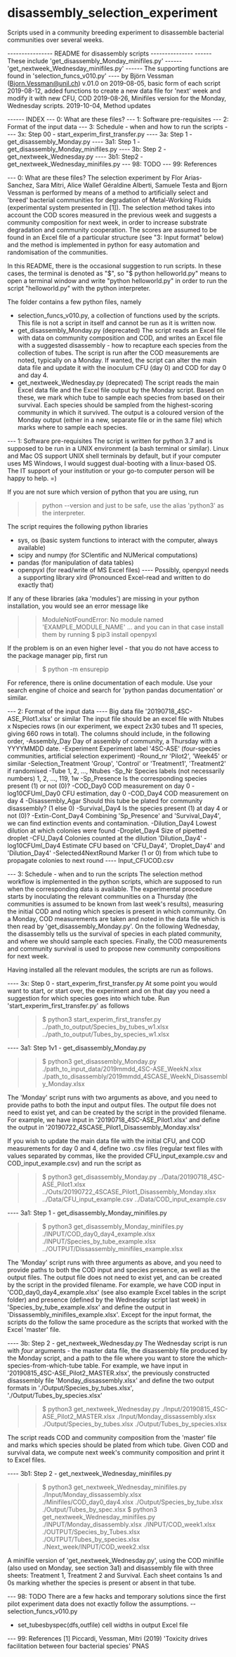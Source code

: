 # disassembly_selection_experiment
Scripts used in a community breeding experiment to disassemble bacterial communities over several weeks.

---------------- README for disassembly scripts ---------------
------ These include 'get_disassembly_Monday_minifiles.py'
------               'get_nextweek_Wednesday_minifiles.py'
------ The supporting functions are found in 'selection_funcs_v010.py'
---- by Björn Vessman (Bjorn.Vessman@unil.ch)
v.01.0 on 2019-08-05, basic form of each script
          2019-08-12, added functions to create a new data file for 'next' week and
                      modify it with new CFU, COD
          2019-08-26, Minifiles version for the Monday, Wednesday scripts.
          2019-10-04, Method updates



------ INDEX
--- 0: What are these files?
--- 1: Software pre-requisites
--- 2: Format of the input data
--- 3: Schedule - when and how to run the scripts
---- 3x: Step 00 - start_experim_first_transfer.py
---- 3a: Step 1  - get_disassembly_Monday.py
---- 3a1: Step 1 - get_disassembly_Monday_minifiles.py
---- 3b: Step 2  - get_nextweek_Wednesday.py
---- 3b1: Step2  - get_nextweek_Wednesday_minifiles.py
--- 98: TODO
--- 99: References


--- 0: What are these files?
The selection experiment by Flor Arias-Sanchez, Sara Mitri, Alice Wallef Géraldine Alberti, Samuele Testa and Bjorn Vessman is performed by means of a method to artificially select and 'breed' bacterial communities for degradation of Metal-Working Fluids (experimental system presented in [1]). The selection method takes into account the COD scores measured in the previous week and suggests a community composition for next week, in order to increase substrate degradation and community cooperation. The scores are assumed to be found in an Excel file of a particular structure (see "3: Input format" below) and the method is implemented in python for easy automation and randomisation of the communities.

In this README, there is the occasional suggestion to run scripts. In these cases, the terminal is denoted as "$", so "$ python helloworld.py" means to open a terminal window and write "python helloworld.py" in order to run the script "helloworld.py" with the python interpreter.

The folder contains a few python files, namely
- selection_funcs_v010.py, a collection of functions used by the scripts.
  This file is not a script in itself and cannot be run as it is written now.
- get_disassembly_Monday.py (deprecated)
  The script reads an Excel file with data on community composition and COD, and
  writes an Excel file with a suggested disassembly - how to recapture each species
  from the collection of tubes. The script is run after the COD measurements are noted,
  typically on a Monday. If wanted, the script can alter the main data file and update it
  with the inoculum CFU (day 0) and COD for day 0 and day 4.
- get_nextweek_Wednesday.py (deprecated)
  The script reads the main Excel data file and the Excel file output by the Monday script. Based on these, we mark which tube to sample each species from based on their survival. Each species should be sampled from the highest-scoring community in which it survived. The output is a coloured version of the Monday output (either in a new, separate file or in the same file) which marks where to sample each species.

--- 1: Software pre-requisites
The script is written for python 3.7 and is supposed to be run in a UNIX environment (a bash terminal or similar). Linux and Mac OS support UNIX shell terminals by default, but if your computer uses MS Windows, I would suggest dual-booting with a linux-based OS. The IT support of your institution or your go-to computer person will be happy to help. =)

If you are not sure which version of python that you are using, run
>> python --version
and just to be safe, use the alias 'python3' as the interpreter.

The script requires the following python libraries
- sys, os (basic system functions to interact with the computer, always available)
- scipy and numpy (for SCIentific and NUMerical computations)
- pandas (for manipulation of data tables)
- openpyxl (for read/write of MS Excel files)
---- Possibly, openpyxl needs a supporting library xlrd (Pronounced Excel-read and written to do exactly that)

If any of these libraries (aka 'modules') are missing in your python installation, you would see an error message like
>> ModuleNotFoundError: No module named 'EXAMPLE_MODULE_NAME'
... and you can in that case install them by running
>> $ pip3 install openpyxl

If the problem is on an even higher level - that you do not have access to the package manager pip, first run
>> $ python -m ensurepip

For reference, there is online documentation of each module. Use your search engine of choice and search for 'python pandas documentation' or similar.


--- 2: Format of the input data
---- Big data file '20190718_4SC-ASE_Pilot1.xlsx' or similar
The input file should be an excel file with Ntubes x Nspecies rows (in our experiment, we expect 2x30 tubes and 11 species, giving 660 rows in total). The columns should include, in the following order,
-Assembly_Day          Day of assembly of community, a Thursday with a YYYYMMDD date.
-Experiment            Experiment label '4SC-ASE' (four-species communities, artificial selection experiment)
-Round_nr             'Pilot2', 'Week45' or similar
-Selection_Treatment  'Group', 'Control' or 'Treatment1', 'Treatment2' if randomised
-Tube                  1, 2, ..., Ntubes
-Sp_Nr                 Species labels (not necessarily numbers) 1, 2, ..., 119, 1w
-Sp_Presence           Is the corresponding species present (1) or not (0)?
-COD_Day0              COD measurement on day 0
-log10CFUml_Day0       CFU estimation, day 0
-COD_Day4              COD measurement on day 4
-Disassembly_Agar      Should this tube be plated for community disassembly? (1 else 0)
-Survival_Day4         Is the species present (1) at day 4 or not (0)?
-Extin-Cont_Day4       Combining 'Sp_Presence' and 'Survival_Day4', we can find extinction events and contamination.
-Dilution_Day4         Lowest dilution at which colonies were found
-Droplet_Day4          Size of pipetted droplet
-CFU_Day4              Colonies counted at the dilution 'Dilution_Day4'
-log10CFUml_Day4       Estimate CFU based on 'CFU_Day4', 'Droplet_Day4' and 'Dilution_Day4'
-Selected4NextRound    Marker (1 or 0) from which tube to propagate colonies to next round
---- Input_CFUCOD.csv

--- 3: Schedule - when and to run the scripts
The selection method workflow is implemented in the python scripts, which are supposed to run when the corresponding data is available. The experimental procedure starts by inoculating the relevant communities on a Thursday (the communities is assumed to be known from last week's results), measuring the initial COD and noting which species is present in which community. On a Monday, COD measurements are taken and noted in the data file which is then read by 'get_disassembly_Monday.py'. On the following Wednesday, the disassembly tells us the survival of species in each plated community, and where we should sample each species. Finally, the COD measurements and community survival is used to propose new community compositions for next week.

Having installed all the relevant modules, the scripts are run as follows.

---- 3x: Step 0 - start_experim_first_transfer.py
At some point you would want to start, or start over, the experiment and on that day you need a suggestion for which species goes into which tube. Run 'start_experim_first_transfer.py' as follows
>> $ python3 start_experim_first_transfer.py ../path_to_output/Species_by_tubes_w1.xlsx ../path_to_output/Tubes_by_species_w1.xlsx

---- 3a1: Step 1v1 - get_disassembly_Monday.py
>> $ python3 get_disassembly_Monday.py ./path_to_input_data/2019mmdd_4SC-ASE_WeekN.xlsx ./path_to_disassembly/2019mmdd_4SCASE_WeekN_Disassembly_Monday.xlsx

The 'Monday' script runs with two arguments as above, and you need to provide paths to both the input and output files. The output file does not need to exist yet, and can be created by the script in the provided filename. For example, we have input in '20190718_4SC-ASE_Pilot1.xlsx' and define the output in '20190722_4SCASE_Pilot1_Disassembly_Monday.xlsx'

If you wish to update the main data file with the initial CFU, and COD measurements for day 0 and 4, define two .csv files (regular text files with values separated by commas, like the provided CFU_input_example.csv and COD_input_example.csv) and run the script as
>> $ python3 get_disassembly_Monday.py ../Data/20190718_4SC-ASE_Pilot1.xlsx ../Outs/20190722_4SCASE_Pilot1_Disassembly_Monday.xlsx ../Data/CFU_input_example.csv ../Data/COD_input_example.csv

---- 3a1: Step 1 - get_disassembly_Monday_minifiles.py
>> $ python3 get_disassembly_Monday_minifiles.py ./INPUT/COD_day0_day4_example.xlsx ./INPUT/Species_by_tube_example.xlsx ../OUTPUT/Dissassembly_minifiles_example.xlsx

The 'Monday' script runs with three arguments as above, and you need to provide paths to both the COD input and species presence, as well as the output files. The output file does not need to exist yet, and can be created by the script in the provided filename. For example, we have COD input in 'COD_day0_day4_example.xlsx' (see also example Excel tables in the script folder) and presence (defined by the Wednesday script last week) in 'Species_by_tube_example.xlsx' and define the output in 'Dissassembly_minifiles_example.xlsx'. Except for the input format, the scripts do the follow the same procedure as the scripts that worked with the Excel 'master' file.

---- 3b: Step 2 - get_nextweek_Wednesday.py
The Wednesday script is run with _four_ arguments - the master data file, the disassembly file produced by the Monday script, and a path to the file where you want to store the which-species-from-which-tube table. For example, we have input in '20190815_4SC-ASE_Pilot2_MASTER.xlsx', the previously constructed disassembly file 'Monday_dissassembly.xlsx' and define the two output formats in './Output/Species_by_tubes.xlsx', './Output/Tubes_by_species.xlsx'
>> $ python3 get_nextweek_Wednesday.py ./Input/20190815_4SC-ASE_Pilot2_MASTER.xlsx ./Input/Monday_dissassembly.xlsx ./Output/Species_by_tubes.xlsx ./Output/Tubes_by_species.xlsx

The script reads COD and community composition from the 'master' file and marks which species should be plated from which tube. Given COD and survival data, we compute next week's community composition and print it to Excel files. 

---- 3b1: Step 2 - get_nextweek_Wednesday_minifiles.py
>> $ python3 get_nextweek_Wednesday_minifiles.py ./Input/Monday_dissassembly.xlsx ./Minifiles/COD_day0_day4.xlsx ./Output/Species_by_tube.xlsx ./Output/Tubes_by_spec.xlsx
>> $ python3 get_nextweek_Wednesday_minifiles.py ./INPUT/Monday_disassembly.xlsx ./INPUT/COD_week1.xlsx ./OUTPUT/Species_by_Tubes.xlsx ./OUTPUT/Tubes_by_species.xlsx ./Next_week/INPUT/COD_week2.xlsx


A minifile version of 'get_nextweek_Wednesday.py', using the COD minifile (also used on Monday, see section 3a1) and disassembly file with three sheets: Treatment 1, Treatment 2 and Survival. Each sheet contains 1s and 0s marking whether the species is present or absent in that tube.



--- 98: TODO
There are a few hacks and temporary solutions since the first pilot experiment data does not exactly follow the assumptions.
-- selection_funcs_v010.py
- set_tubesbyspec(dfs,outfile)
cell widths in output Excel file



--- 99: References
[1] Piccardi, Vessman, Mitri (2019) 'Toxicity drives facilitation between four bacterial species' PNAS
